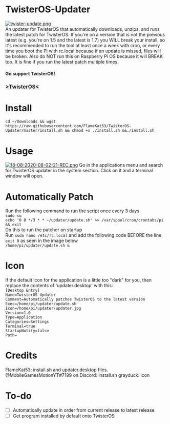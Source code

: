 # TwisterOS-Updater
[![twister-update.png](https://i.postimg.cc/5tsT4pyc/twister-update.png)](https://postimg.cc/HJ7B3wb3)<br>
An updater for TwisterOS that automatically downloads, unzips, and runs the latest patch for TwisterOS.
If you're on a version that is not the previous latest (e.g. you're on 1.5 and the latest is 1.7) you WILL break your install, so it's recommended to run the tool at least once a week with cron, or every time you boot the Pi with rc.local because if an update is missed, files will be broken. Also do NOT run this on Raspberry Pi OS because it will BREAK too. It is fine if you run the latest patch multiple times.

#### Go support TwisterOS!</br>
### <a href="https://twisteros.com/">>TwisterOS<</a>

# Install
`cd ~/Downloads && wget https://raw.githubusercontent.com/FlameKat53/TwisterOS-Updater/master/install.sh && chmod +x ./install.sh &&./install.sh`

# Usage
[![18-08-2020-08-02-21-REC.png](https://i.postimg.cc/cHq94jWb/18-08-2020-08-02-21-REC.png)](https://postimg.cc/DWgdxx8r)
Go in the applications menu and search for TwisterOS updater in the system section. Click on it and a terminal window will open.

# Automatically Patch
Run the following command to run the script once every 3 days<br>
`sudo su`<br>
`echo '0 0 */3 * * ~/updater/update.sh' >> /var/spool/cron/crontabs/pi && exit`<br>
Do this to run the patcher on startup<br>
Run `sudo nano /etc/rc.local` and add the following code BEFORE the line `exit 0` as seen in the image below<br>
`/home/pi/updater/update.sh &` 

# Icon
If the default icon for the application is a little too "dark" for you, then replace the contents of 'updater.desktop'
with this:<br>
`[Desktop Entry]`<br>
`Name=TwisterOS Updater`<br>
`Comment=Automatically patches TwisterOS to the latest version`<br>
`Exec=/home/pi/updater/update.sh`<br>
`Icon=/home/pi/updater/updater.jpg`<br>
`Version=1.0`<br>
`Type=Application`<br>
`Categories=Settings`<br>
`Terminal=true`<br>
`StartupNotify=false`<br>
`Path=`<br>

# Credits
FlameKat53: install.sh and updater.desktop files. 
@MobileGamesMotionYT#7199 on Discord: install.sh
grayduck: icon

# To-do
- [ ] Automatically update in order from current release to latest release
- [ ] Get program installed by default onto TwisterOS

